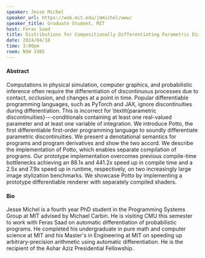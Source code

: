 ```yaml
---
speaker: Jesse Michel
speaker_url: https://web.mit.edu/jmmichel/www/
speaker_title: Graduate Student, MIT
host: Feras Saad
title: Distributions for Compositionally Differentiating Parametric Discontinuities
date: 2024/04/18
time: 3:00pm
room: NSH 3305
---
```


#### Abstract

Computations in physical simulation, computer graphics, and probabilistic
inference often require the differentiation of discontinuous processes due
to contact, occlusion, and changes at a point in time. Popular
differentiable programming languages, such as PyTorch and JAX, ignore
discontinuities during differentiation. This is incorrect for
\textit{parametric discontinuities}---conditionals containing at least one
real-valued parameter and at least one variable of integration. We
introduce Potto, the first differentiable first-order programming language
to soundly differentiate parametric discontinuities. We present a
denotational semantics for programs and program derivatives and show the
two accord. We describe the implementation of Potto, which enables separate
compilation of programs. Our prototype implementation overcomes previous
compile-time bottlenecks achieving an 88.1x and 441.2x speed up in compile
time and a 2.5x and 7.9x speed up in runtime, respectively, on two
increasingly large image stylization benchmarks. We showcase Potto by
implementing a prototype differentiable renderer with separately compiled
shaders.


#### Bio

Jesse Michel is a fourth year PhD student in the Programming Systems Group
at MIT advised by Michael Carbin. He is visiting CMU this semester to work
with Feras Saad on automatic differentiation of probabilistic programs. He
completed his undergraduate in pure math and computer science at MIT and
his Master's in Engineering at MIT on speeding up arbitrary-precision
arithmetic using automatic differentiation. He is the recipient of the
Ashar Aziz Presidential Fellowship.
